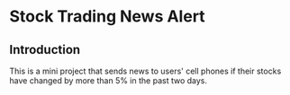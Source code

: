 # Stock Trading News Alert

## Introduction
This is a mini project that sends news to users' cell phones if their stocks have changed by more than 5% in the past two days.
